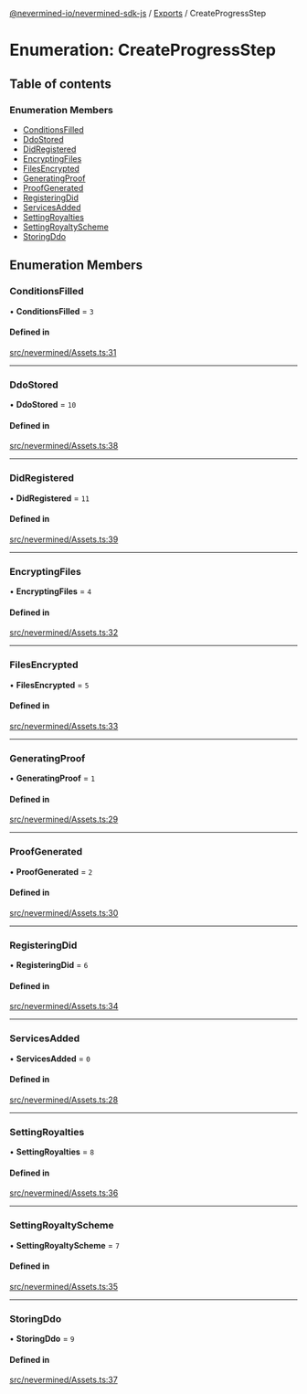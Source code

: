 [@nevermined-io/nevermined-sdk-js](../README.md) / [Exports](../modules.md) / CreateProgressStep

# Enumeration: CreateProgressStep

## Table of contents

### Enumeration Members

- [ConditionsFilled](CreateProgressStep.md#conditionsfilled)
- [DdoStored](CreateProgressStep.md#ddostored)
- [DidRegistered](CreateProgressStep.md#didregistered)
- [EncryptingFiles](CreateProgressStep.md#encryptingfiles)
- [FilesEncrypted](CreateProgressStep.md#filesencrypted)
- [GeneratingProof](CreateProgressStep.md#generatingproof)
- [ProofGenerated](CreateProgressStep.md#proofgenerated)
- [RegisteringDid](CreateProgressStep.md#registeringdid)
- [ServicesAdded](CreateProgressStep.md#servicesadded)
- [SettingRoyalties](CreateProgressStep.md#settingroyalties)
- [SettingRoyaltyScheme](CreateProgressStep.md#settingroyaltyscheme)
- [StoringDdo](CreateProgressStep.md#storingddo)

## Enumeration Members

### ConditionsFilled

• **ConditionsFilled** = ``3``

#### Defined in

[src/nevermined/Assets.ts:31](https://github.com/nevermined-io/sdk-js/blob/9d31ebc/src/nevermined/Assets.ts#L31)

___

### DdoStored

• **DdoStored** = ``10``

#### Defined in

[src/nevermined/Assets.ts:38](https://github.com/nevermined-io/sdk-js/blob/9d31ebc/src/nevermined/Assets.ts#L38)

___

### DidRegistered

• **DidRegistered** = ``11``

#### Defined in

[src/nevermined/Assets.ts:39](https://github.com/nevermined-io/sdk-js/blob/9d31ebc/src/nevermined/Assets.ts#L39)

___

### EncryptingFiles

• **EncryptingFiles** = ``4``

#### Defined in

[src/nevermined/Assets.ts:32](https://github.com/nevermined-io/sdk-js/blob/9d31ebc/src/nevermined/Assets.ts#L32)

___

### FilesEncrypted

• **FilesEncrypted** = ``5``

#### Defined in

[src/nevermined/Assets.ts:33](https://github.com/nevermined-io/sdk-js/blob/9d31ebc/src/nevermined/Assets.ts#L33)

___

### GeneratingProof

• **GeneratingProof** = ``1``

#### Defined in

[src/nevermined/Assets.ts:29](https://github.com/nevermined-io/sdk-js/blob/9d31ebc/src/nevermined/Assets.ts#L29)

___

### ProofGenerated

• **ProofGenerated** = ``2``

#### Defined in

[src/nevermined/Assets.ts:30](https://github.com/nevermined-io/sdk-js/blob/9d31ebc/src/nevermined/Assets.ts#L30)

___

### RegisteringDid

• **RegisteringDid** = ``6``

#### Defined in

[src/nevermined/Assets.ts:34](https://github.com/nevermined-io/sdk-js/blob/9d31ebc/src/nevermined/Assets.ts#L34)

___

### ServicesAdded

• **ServicesAdded** = ``0``

#### Defined in

[src/nevermined/Assets.ts:28](https://github.com/nevermined-io/sdk-js/blob/9d31ebc/src/nevermined/Assets.ts#L28)

___

### SettingRoyalties

• **SettingRoyalties** = ``8``

#### Defined in

[src/nevermined/Assets.ts:36](https://github.com/nevermined-io/sdk-js/blob/9d31ebc/src/nevermined/Assets.ts#L36)

___

### SettingRoyaltyScheme

• **SettingRoyaltyScheme** = ``7``

#### Defined in

[src/nevermined/Assets.ts:35](https://github.com/nevermined-io/sdk-js/blob/9d31ebc/src/nevermined/Assets.ts#L35)

___

### StoringDdo

• **StoringDdo** = ``9``

#### Defined in

[src/nevermined/Assets.ts:37](https://github.com/nevermined-io/sdk-js/blob/9d31ebc/src/nevermined/Assets.ts#L37)

